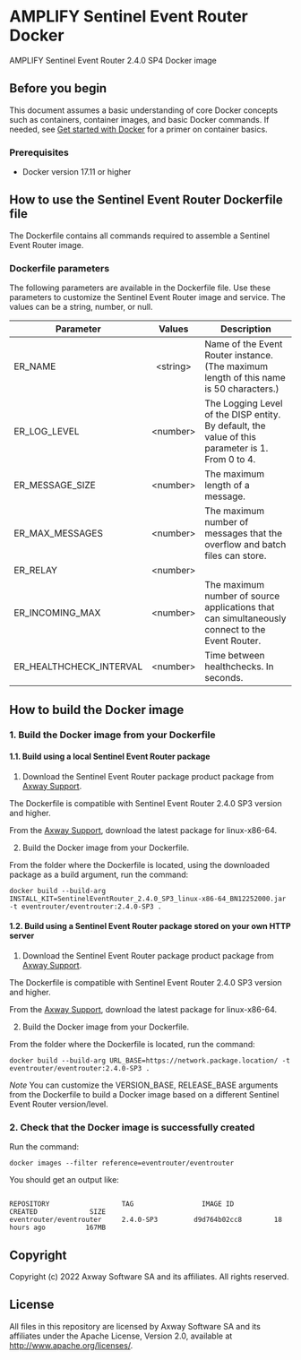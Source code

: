 # AMPLIFY Sentinel Event Router Docker

AMPLIFY Sentinel Event Router 2.4.0 SP4 Docker image

## Before you begin

This document assumes a basic understanding of core Docker concepts such as containers, container images, and basic Docker commands.
If needed, see [Get started with Docker](https://docs.docker.com/get-started/) for a primer on container basics.

### Prerequisites

- Docker version 17.11 or higher

## How to use the Sentinel Event Router Dockerfile file

The Dockerfile contains all commands required to assemble a Sentinel Event Router image.

### Dockerfile parameters

The following parameters are available in the Dockerfile file. Use these parameters to customize the Sentinel Event Router image and service. The values can be a string, number, or null.
  
 **Parameter**             |  **Values**  |  **Description**
 ------------------------- | :----------: | --------------- 
ER_NAME                    |  \<string>   |  Name of the Event Router instance. (The maximum length of this name is 50 characters.)
ER_LOG_LEVEL               |  \<number>   |  The Logging Level of the DISP entity. By default, the value of this parameter is 1. From 0 to 4.
ER_MESSAGE_SIZE            |  \<number>   |  The maximum length of a message.
ER_MAX_MESSAGES            |  \<number>   |  The maximum number of messages that the overflow and batch files can store.
ER_RELAY                   |  \<number>   |  
ER_INCOMING_MAX            |  \<number>   |  The maximum number of source applications that can simultaneously connect to the Event Router.
ER_HEALTHCHECK_INTERVAL    |  \<number>   |  Time between healthchecks. In seconds.

## How to build the Docker image

### 1. Build the Docker image from your Dockerfile

#### 1.1. Build using a local Sentinel Event Router package

1) Download the Sentinel Event Router package product package from [Axway Support](https://support.axway.com/).

The Dockerfile is compatible with Sentinel Event Router 2.4.0 SP3 version and higher.

From the [Axway Support](https://support.axway.com/), download the latest package for linux-x86-64.

2) Build the Docker image from your Dockerfile.

From the folder where the Dockerfile is located, using the downloaded package as a build argument, run the command:
```console
docker build --build-arg INSTALL_KIT=SentinelEventRouter_2.4.0_SP3_linux-x86-64_BN12252000.jar -t eventrouter/eventrouter:2.4.0-SP3 .
```

#### 1.2. Build using a Sentinel Event Router package stored on your own HTTP server

1) Download the Sentinel Event Router package product package from [Axway Support](https://support.axway.com/).

The Dockerfile is compatible with Sentinel Event Router 2.4.0 SP3 version and higher.

From the [Axway Support](https://support.axway.com/), download the latest package for linux-x86-64.

2) Build the Docker image from your Dockerfile.

From the folder where the Dockerfile is located, run the command:

```console
docker build --build-arg URL_BASE=https://network.package.location/ -t eventrouter/eventrouter:2.4.0-SP3 .
```
*Note* You can customize the VERSION_BASE, RELEASE_BASE arguments from the Dockerfile to build a Docker image based on a different Sentinel Event Router version/level.

### 2. Check that the Docker image is successfully created

Run the command:

```console
docker images --filter reference=eventrouter/eventrouter
```

You should get an output like:
```console

REPOSITORY                  TAG                 IMAGE ID            CREATED             SIZE
eventrouter/eventrouter     2.4.0-SP3         d9d764b02cc8        18 hours ago          167MB
```

## Copyright

Copyright (c) 2022 Axway Software SA and its affiliates. All rights reserved.

## License

All files in this repository are licensed by Axway Software SA and its affiliates under the Apache License, Version 2.0, available at http://www.apache.org/licenses/.

